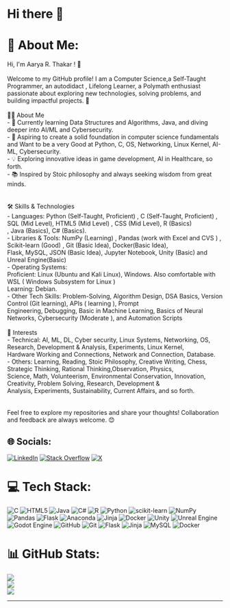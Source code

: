 # Hi there 👋

<!--
**Aaryam-7d6/Aaryam-7d6** is a ✨ _special_ ✨ repository because its `README.md` (this file) appears on your GitHub profile.

Here are some ideas to get you started:

- 🔭 I’m currently working on ...
- 🌱 I’m currently learning ...
- 👯 I’m looking to collaborate on ...
- 🤔 I’m looking for help with ...
- 💬 Ask me about ...
- 📫 How to reach me: ...
- 😄 Pronouns: ...
- ⚡ Fun fact: ...
-->
<!--Hello, I'm Aarya R. Thakar.

- 👀 I’m interested in Computer Science, AI, ML, DL, Cyber Security, IT, Technology, Linux, Engineering and Science.
- 🌱 I’m currently studying Computer Science and Engineering in India.
- 💼 I’m eager to collaborate on projects to gain experience both as a student and a working professional.
- 📫 You can reach me through my LinkedIn, X (Twitter) or Email.
- ⚡ Fun fact: I'm proficient in Python, HTML, C, and R, with a strong interest in AI, ML, Cyber Security, Prompt Engineering, and data handling. I like to do Experiments with Computer,Technology and OS.
- Visit my LinkedIn for more details about my skills and professional journey.

Thank you for your time. 😊

AaryaThakar-Official/AaryaThakar-Official is a ✨ special ✨ repository because its `README.md` (this file) appears on your GitHub profile.
You can click the Preview link to take a look at your changes.
--->
# 💫 About Me:
Hi, I'm Aarya R. Thakar ! 👋  <br><br>Welcome to my GitHub profile! I am a Computer Science,a Self-Taught Programmer, an autodidact , Lifelong Learner, a Polymath enthusiast passionate about exploring new technologies, solving problems, and building impactful projects. 🚀  <br><br>👩‍💻 About Me  <br>- 🌱 Currently learning Data Structures and Algorithms, Java, and diving deeper into AI/ML and Cybersecurity.  <br>- 🎯 Aspiring to create a solid foundation in computer science fundamentals and Want to be a very Good at Python, C, OS, Networking, Linux Kernel, AI-ML, Cybersecurity.  <br>- 💡 Exploring innovative ideas in game development, AI in Healthcare, so forth.  <br>- 📚 Inspired by Stoic philosophy and always seeking wisdom from great minds.  <br><br><br> 🛠️ Skills & Technologies  <br>- Languages:  Python (Self-Taught, Proficient) , C (Self-Taught, Proficient) , SQL (Mid Level), HTML5 (Mid Level) , CSS (Mid Level), R (Basics)<br> , Java (Basics), C# (Basics).  <br>- Libraries & Tools: NumPy (Learning) , Pandas (work with Excel and CVS ) , Scikit-learn (Good) , Git (Basic Idea), Docker(Basic Idea),<br> Flask, MySQL, JSON (Basic Idea), Jupyter Notebook, Unity (Basic) and Unreal Engine(Basic)<br>- Operating Systems:<br> Proficient: Linux (Ubuntu and Kali Linux), Windows. Also comfortable with WSL ( Windows Subsystem for Linux )<br> Learning: Debian.<br>-  Other Tech Skills: Problem-Solving, Algorithm Design, DSA Basics, Version Control (Git learning), APIs ( learning ), Prompt<br> Engineering, Debugging, Basic in Machine Learning, Basics of Neural Networks, Cybersecurity (Moderate ), and Automation Scripts<br><br> 📖 Interests  <br>-  Technical: AI, ML, DL, Cyber security, Linux Systems, Networking, OS, Research, Development & Analysis, Experiments, Linux Kernel,<br> Hardware Working and Connections, Network and Connection, Database.<br>- Others: Learning, Reading, Stoic Philosophy, Creative Writing, Chess, Strategic Thinking, Rational Thinking,Observation, Physics,<br> Science, Math, Volunteerism, Environmental Conservation, Innovation, Creativity, Problem Solving, Research, Development &<br> Analysis, Experiments, Sustainability, Current Affairs, and so forth.<br><br><br>Feel free to explore my repositories and share your thoughts! Collaboration and feedback are always welcome. 😊  <br>


## 🌐 Socials:
[![LinkedIn](https://img.shields.io/badge/LinkedIn-%230077B5.svg?logo=linkedin&logoColor=white)](https://www.linkedin.com/in/aaryamthakar) [![Stack Overflow](https://img.shields.io/badge/-Stackoverflow-FE7A16?logo=stack-overflow&logoColor=white)](https://stackoverflow.com/users/26439702/aarya-thakar) [![X](https://img.shields.io/badge/X-black.svg?logo=X&logoColor=white)](https://x.com/Aaryam_Thakar) 

# 💻 Tech Stack:
![C](https://img.shields.io/badge/c-%2300599C.svg?style=for-the-badge&logo=c&logoColor=white) ![HTML5](https://img.shields.io/badge/html5-%23E34F26.svg?style=for-the-badge&logo=html5&logoColor=white) ![Java](https://img.shields.io/badge/java-%23ED8B00.svg?style=for-the-badge&logo=openjdk&logoColor=white) ![C#](https://img.shields.io/badge/c%23-%23239120.svg?style=for-the-badge&logo=csharp&logoColor=white) ![R](https://img.shields.io/badge/r-%23276DC3.svg?style=for-the-badge&logo=r&logoColor=white) ![Python](https://img.shields.io/badge/python-3670A0?style=for-the-badge&logo=python&logoColor=ffdd54) ![scikit-learn](https://img.shields.io/badge/scikit--learn-%23F7931E.svg?style=for-the-badge&logo=scikit-learn&logoColor=white) ![NumPy](https://img.shields.io/badge/numpy-%23013243.svg?style=for-the-badge&logo=numpy&logoColor=white) ![Pandas](https://img.shields.io/badge/pandas-%23150458.svg?style=for-the-badge&logo=pandas&logoColor=white) ![Flask](https://img.shields.io/badge/flask-%23000.svg?style=for-the-badge&logo=flask&logoColor=white) ![Anaconda](https://img.shields.io/badge/Anaconda-%2344A833.svg?style=for-the-badge&logo=anaconda&logoColor=white) ![Jinja](https://img.shields.io/badge/jinja-white.svg?style=for-the-badge&logo=jinja&logoColor=black) ![Docker](https://img.shields.io/badge/docker-%230db7ed.svg?style=for-the-badge&logo=docker&logoColor=white) ![Unity](https://img.shields.io/badge/unity-%23000000.svg?style=for-the-badge&logo=unity&logoColor=white) ![Unreal Engine](https://img.shields.io/badge/unrealengine-%23313131.svg?style=for-the-badge&logo=unrealengine&logoColor=white) ![Godot Engine](https://img.shields.io/badge/GODOT-%23FFFFFF.svg?style=for-the-badge&logo=godot-engine) ![GitHub](https://img.shields.io/badge/github-%23121011.svg?style=for-the-badge&logo=github&logoColor=white) ![Git](https://img.shields.io/badge/git-%23F05033.svg?style=for-the-badge&logo=git&logoColor=white) ![Flask](https://img.shields.io/badge/flask-%23000.svg?style=for-the-badge&logo=flask&logoColor=white) ![Jinja](https://img.shields.io/badge/jinja-white.svg?style=for-the-badge&logo=jinja&logoColor=black) ![MySQL](https://img.shields.io/badge/mysql-4479A1.svg?style=for-the-badge&logo=mysql&logoColor=white) ![Docker](https://img.shields.io/badge/docker-%230db7ed.svg?style=for-the-badge&logo=docker&logoColor=white)
# 📊 GitHub Stats:
![](https://github-readme-stats.vercel.app/api?username=Aaryam-7d6&theme=default&hide_border=false&include_all_commits=true&count_private=true)<br/>
![](https://github-readme-streak-stats.herokuapp.com/?user=Aaryam-7d6&theme=default&hide_border=false)<br/>
![](https://github-readme-stats.vercel.app/api/top-langs/?username=Aaryam-7d6&theme=default&hide_border=false&include_all_commits=true&count_private=true&layout=compact)

---
<!--
This Will show profile view count:
[![](https://visitcount.itsvg.in/api?id=AaryaThakar-Official&icon=0&color=0)](https://visitcount.itsvg.in)
-->
<!-- Proudly created with GPRM ( https://gprm.itsvg.in ) -->
